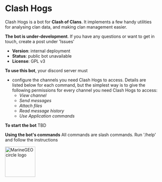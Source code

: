 

# Clash Hogs

Clash Hogs is a bot for **Clash of Clans**. It implements a few handy utilities for analysing clan data, and making clan management easier. 

 **The bot is under-development**. If you have any questions or want to get in touch, create a post under 'Issues' 

 - **Version**: internal deployment
 - **Status**: public bot unavailable
 - **License**: GPL v3

**To use this bot**, your discord server must 
 - configure the channels you need Clash Hogs to access. Details are listed below for each command, but the simplest way is to give the following permissions for every channel you need Clash Hogs to access:
     - *View channel*
     - *Send messages*
     - *Attach files*
     - *Read message history*
     - *Use Application commands*

**To start the bot**
TBD

**Using the bot's commands**
All commands are slash commands. Run '/help' and follow the instructions


<img src="https://ibb.co/GHz34MP" alt="MarineGEO circle logo" style="height: 100px; width:100px;"/>
